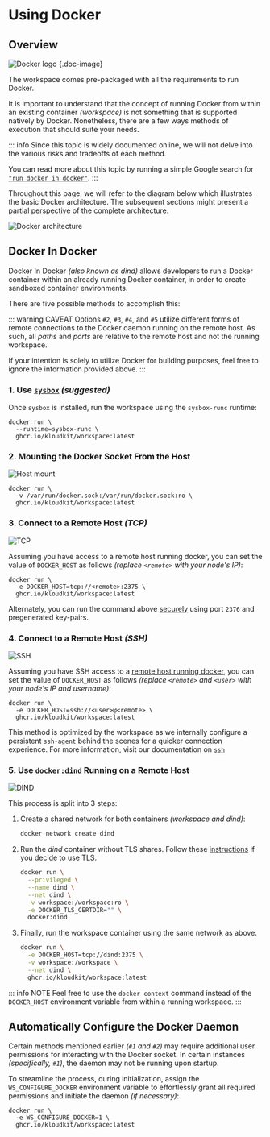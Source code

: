 # Using Docker

## Overview

![Docker logo](/icons/docker.svg) {.doc-image}

The workspace comes pre-packaged with all the requirements to run Docker.

It is important to understand that the concept of running Docker from within an existing
container *(workspace)* is not something that is supported natively by Docker.
Nonetheless, there are a few ways methods of execution that should suite your needs.

::: info
Since this topic is widely documented online, we will not delve into the various risks and
tradeoffs of each method.

You can read more about this topic by running a simple Google search for
[`"run docker in docker"`](https://www.google.com/search?q=run+docker+in+docker).
:::

Throughout this page, we will refer to the diagram below which illustrates the basic
Docker architecture.
The subsequent sections might present a partial perspective of the complete architecture.

![Docker architecture](/tools/docker/architecture.png)

## Docker In Docker

Docker In Docker *(also known as dind)* allows developers to run a Docker container within
an already running Docker container, in order to create sandboxed container environments.

There are five possible methods to accomplish this:

::: warning CAVEAT
Options `#2`, `#3`, `#4`, and `#5` utilize different forms of remote connections to the
Docker daemon running on the remote host.
As such, all *paths* and *ports* are relative to the remote host and not the running
workspace.

If your intention is solely to utilize Docker for building purposes, feel free to ignore
the information provided above.
:::

### 1. Use [`sysbox`](https://github.com/nestybox/sysbox) ***(suggested)***

Once `sysbox` is installed, run the workspace using the `sysbox-runc` runtime:

```sh{2}
docker run \
  --runtime=sysbox-runc \
  ghcr.io/kloudkit/workspace:latest
```

### 2. Mounting the Docker Socket From the Host

![Host mount](/tools/docker/host-mount.png)

```sh{2}
docker run \
  -v /var/run/docker.sock:/var/run/docker.sock:ro \
  ghcr.io/kloudkit/workspace:latest
```

### 3. Connect to a Remote Host *(TCP)*

![TCP](/tools/docker/tcp.png)

Assuming you have access to a remote host running docker, you can set the value of
`DOCKER_HOST` as follows *(replace `<remote>` with your node's IP)*:

```sh{2}
docker run \
  -e DOCKER_HOST=tcp://<remote>:2375 \
  ghcr.io/kloudkit/workspace:latest
```

Alternately, you can run the command above [securely][protect-tls] using port `2376` and
pregenerated key-pairs.

### 4. Connect to a Remote Host *(SSH)*

![SSH](/tools/docker/ssh.png)

Assuming you have SSH access to a [remote host running docker][protect-ssh], you can set
the value of `DOCKER_HOST` as follows
*(replace `<remote>` and `<user>` with your node's IP and username)*:

```sh{2}
docker run \
  -e DOCKER_HOST=ssh://<user>@<remote> \
  ghcr.io/kloudkit/workspace:latest
```

This method is optimized by the workspace as we internally configure a persistent
`ssh-agent` behind the scenes for a quicker connection experience.
For more information, visit our documentation on [`ssh`](/tools/ssh)

### 5. Use [`docker:dind`][dind] Running on a Remote Host

![DIND](/tools/docker/dind.png)

This process is split into 3 steps:

1. Create a shared network for both containers *(workspace and dind)*:

    ```sh
    docker network create dind
    ```

2. Run the *dind* container without TLS shares. Follow these [instructions][protect-tls]
    if you decide to use TLS.

    ```sh
    docker run \
      --privileged \
      --name dind \
      --net dind \
      -v workspace:/workspace:ro \
      -e DOCKER_TLS_CERTDIR="" \
      docker:dind
    ```

3. Finally, run the workspace container using the same network as above.

    ```sh
    docker run \
      -e DOCKER_HOST=tcp://dind:2375 \
      -v workspace:/workspace \
      --net dind \
      ghcr.io/kloudkit/workspace:latest
    ```

::: info NOTE
Feel free to use the `docker context` command instead of the `DOCKER_HOST` environment
variable from within a running workspace.
:::

## Automatically Configure the Docker Daemon

Certain methods mentioned earlier *(`#1` and `#2`)* may require additional user
permissions for interacting with the Docker socket.
In certain instances *(specifically, `#1`)*, the daemon may not be running upon startup.

To streamline the process, during initialization, assign the `WS_CONFIGURE_DOCKER`
environment variable to effortlessly grant all required permissions and initiate the
daemon *(if necessary)*:

```sh{2}
docker run \
  -e WS_CONFIGURE_DOCKER=1 \
  ghcr.io/kloudkit/workspace:latest
```

[dind]: https://hub.docker.com/_/docker/tags?page=1&name=dind
[protect-tls]: https://docs.docker.com/engine/security/protect-access/#use-tls-https-to-protect-the-docker-daemon-socket
[protect-ssh]: https://docs.docker.com/engine/security/protect-access/#use-ssh-to-protect-the-docker-daemon-socket
